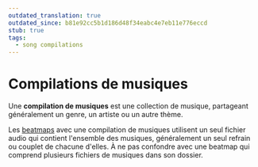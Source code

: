 ```yaml
---
outdated_translation: true
outdated_since: b81e92cc5b1d186d48f34eabc4e7eb11e776eccd
stub: true
tags:
  - song compilations
---
```


# Compilations de musiques

Une **compilation de musiques** est une collection de musique, partageant généralement un genre, un artiste ou un autre thème.

Les [beatmaps](/wiki/Beatmap) avec une compilation de musiques utilisent un seul fichier audio qui contient l'ensemble des musiques, généralement un seul refrain ou couplet de chacune d'elles. À ne pas confondre avec une beatmap qui comprend plusieurs fichiers de musiques dans son dossier.

<!-- TODO: add any other relevant information? popular ranked songs compilations? -->
